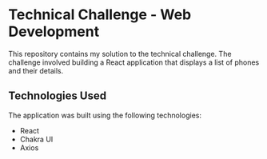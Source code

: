 # Technical Challenge - Web Development

This repository contains my solution to the technical challenge. The challenge involved building a React application that displays a list of phones and their details.

## Technologies Used

The application was built using the following technologies:

- React
- Chakra UI
- Axios

